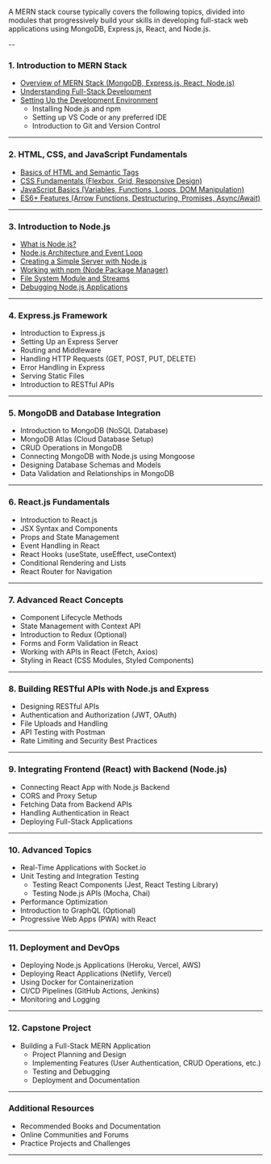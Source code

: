 A MERN stack course typically covers the following topics, divided into modules that progressively build your skills in developing full-stack web applications using MongoDB, Express.js, React, and Node.js.

--

### **1. Introduction to MERN Stack**
- [Overview of MERN Stack (MongoDB, Express.js, React, Node.js)](https://github.com/aw-junaid/Computer-Science/blob/main/Web%20Technologies/MERN/Course/Overview%20of%20MERN%20Stack%20(MongoDB%2C%20Express.js%2C%20React%2C%20Node.js).md)
- [Understanding Full-Stack Development](https://github.com/aw-junaid/Computer-Science/blob/main/Web%20Technologies/MERN/Course/Understanding%20Full-Stack%20Development.md)
- [Setting Up the Development Environment](https://github.com/aw-junaid/Computer-Science/blob/main/Web%20Technologies/MERN/Course/Setting%20Up%20the%20Development%20Environment.md)
  - Installing Node.js and npm
  - Setting up VS Code or any preferred IDE
  - Introduction to Git and Version Control

---

### **2. HTML, CSS, and JavaScript Fundamentals**
- [Basics of HTML and Semantic Tags](https://github.com/aw-junaid/Computer-Science/blob/main/Web%20Technologies/MERN/Course/Basics%20of%20HTML%20and%20Semantic%20Tags.md)
- [CSS Fundamentals (Flexbox, Grid, Responsive Design)](https://github.com/aw-junaid/Computer-Science/blob/main/Web%20Technologies/MERN/Course/CSS%20Fundamentals%20(Flexbox%2C%20Grid%2C%20Responsive%20Design).md)
- [JavaScript Basics (Variables, Functions, Loops, DOM Manipulation)](https://github.com/aw-junaid/Computer-Science/blob/main/Web%20Technologies/MERN/Course/JavaScript%20Basics%20(Variables%2C%20Functions%2C%20Loops%2C%20DOM%20Manipulation).md)
- [ES6+ Features (Arrow Functions, Destructuring, Promises, Async/Await)](https://github.com/aw-junaid/Computer-Science/blob/main/Web%20Technologies/MERN/Course/ES6%2B%20Features%20(Arrow%20Functions%2C%20Destructuring%2C%20Promises%2C%20Async-Await).md)

---

### **3. Introduction to Node.js**
- [What is Node.js?](https://github.com/aw-junaid/Computer-Science/blob/main/Web%20Technologies/MERN/Course/What%20is%20Node.js%3F.md)
- [Node.js Architecture and Event Loop](https://github.com/aw-junaid/Computer-Science/blob/main/Web%20Technologies/MERN/Course/Node.js%20Architecture%20and%20Event%20Loop.md)
- [Creating a Simple Server with Node.js](https://github.com/aw-junaid/Computer-Science/blob/main/Web%20Technologies/MERN/Course/Creating%20a%20Simple%20Server%20with%20Node.js.md)
- [Working with npm (Node Package Manager)](https://github.com/aw-junaid/Computer-Science/blob/main/Web%20Technologies/MERN/Course/Working%20with%20npm%20(Node%20Package%20Manager).md)
- [File System Module and Streams](https://github.com/aw-junaid/Computer-Science/blob/main/Web%20Technologies/MERN/Course/File%20System%20Module%20and%20Streams.md)
- [Debugging Node.js Applications](https://github.com/aw-junaid/Computer-Science/blob/main/Web%20Technologies/MERN/Course/Debugging%20Node.js%20Applications.md)

---

### **4. Express.js Framework**
- Introduction to Express.js
- Setting Up an Express Server
- Routing and Middleware
- Handling HTTP Requests (GET, POST, PUT, DELETE)
- Error Handling in Express
- Serving Static Files
- Introduction to RESTful APIs

---

### **5. MongoDB and Database Integration**
- Introduction to MongoDB (NoSQL Database)
- MongoDB Atlas (Cloud Database Setup)
- CRUD Operations in MongoDB
- Connecting MongoDB with Node.js using Mongoose
- Designing Database Schemas and Models
- Data Validation and Relationships in MongoDB

---

### **6. React.js Fundamentals**
- Introduction to React.js
- JSX Syntax and Components
- Props and State Management
- Event Handling in React
- React Hooks (useState, useEffect, useContext)
- Conditional Rendering and Lists
- React Router for Navigation

---

### **7. Advanced React Concepts**
- Component Lifecycle Methods
- State Management with Context API
- Introduction to Redux (Optional)
- Forms and Form Validation in React
- Working with APIs in React (Fetch, Axios)
- Styling in React (CSS Modules, Styled Components)

---

### **8. Building RESTful APIs with Node.js and Express**
- Designing RESTful APIs
- Authentication and Authorization (JWT, OAuth)
- File Uploads and Handling
- API Testing with Postman
- Rate Limiting and Security Best Practices

---

### **9. Integrating Frontend (React) with Backend (Node.js)**
- Connecting React App with Node.js Backend
- CORS and Proxy Setup
- Fetching Data from Backend APIs
- Handling Authentication in React
- Deploying Full-Stack Applications

---

### **10. Advanced Topics**
- Real-Time Applications with Socket.io
- Unit Testing and Integration Testing
  - Testing React Components (Jest, React Testing Library)
  - Testing Node.js APIs (Mocha, Chai)
- Performance Optimization
- Introduction to GraphQL (Optional)
- Progressive Web Apps (PWA) with React

---

### **11. Deployment and DevOps**
- Deploying Node.js Applications (Heroku, Vercel, AWS)
- Deploying React Applications (Netlify, Vercel)
- Using Docker for Containerization
- CI/CD Pipelines (GitHub Actions, Jenkins)
- Monitoring and Logging

---

### **12. Capstone Project**
- Building a Full-Stack MERN Application
  - Project Planning and Design
  - Implementing Features (User Authentication, CRUD Operations, etc.)
  - Testing and Debugging
  - Deployment and Documentation

---

### **Additional Resources**
- Recommended Books and Documentation
- Online Communities and Forums
- Practice Projects and Challenges

---
